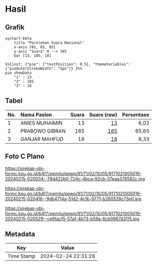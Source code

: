 # Hasil

## Grafik

```mermaid
xychart-beta
    title "Perolehan Suara Nasional"
    x-axis [01, 02, 03]
    y-axis "Suara" 0 --> 185
    bar [13, 185, 18]
```

```mermaid
%%{init: {"pie": {"textPosition": 0.5}, "themeVariables": {"pieOuterStrokeWidth": "5px"}} }%%
pie showData
    "1" : 13
    "2" : 185
    "3" : 18
```

## Tabel

| No. | Nama Paslon    | Suara | Suara (raw) | Persentase |
|:--- |:-------------- | -----:| -----------:| ----------:|
| 1   | ANIES MUHAIMIN | 13    | [13][p-1]   | 6,02       |
| 2   | PRABOWO GIBRAN | 185   | [185][p-2]  | 85,65      |
| 3   | GANJAR MAHFUD  | 18    | [18][p-3]   | 8,33       |


[p-1]: https://github.com/gigit-pemilu/pemilu-2024/blob/main/pilpres/hitung-suara/sub/91-papua/sub/71-kota-jayapura/sub/02-jayapura-selatan/sub/1005-entrop/sub/019-tps/sub/paslon-1.txt
[p-2]: https://github.com/gigit-pemilu/pemilu-2024/blob/main/pilpres/hitung-suara/sub/91-papua/sub/71-kota-jayapura/sub/02-jayapura-selatan/sub/1005-entrop/sub/019-tps/sub/paslon-2.txt
[p-3]: https://github.com/gigit-pemilu/pemilu-2024/blob/main/pilpres/hitung-suara/sub/91-papua/sub/71-kota-jayapura/sub/02-jayapura-selatan/sub/1005-entrop/sub/019-tps/sub/paslon-3.txt

## Foto C Plano

https://sirekap-obj-formc.kpu.go.id/b4f7/pemilu/ppwp/91/71/02/10/05/9171021005019-20240215-020034--78d422b0-724c-4bca-92cb-37eaa378582c.jpg

https://sirekap-obj-formc.kpu.go.id/b4f7/pemilu/ppwp/91/71/02/10/05/9171021005019-20240215-020416--9db4714a-51d2-4c1b-9771-b260528c73e0.jpg

https://sirekap-obj-formc.kpu.go.id/b4f7/pemilu/ppwp/91/71/02/10/05/9171021005019-20240215-020529--ce6facf5-57af-4b73-b59a-6cb0967d3115.jpg


## Metadata

| Key        | Value               |
| ---------- | ------------------- |
| Time Stamp | 2024-02-24 22:31:28 |



